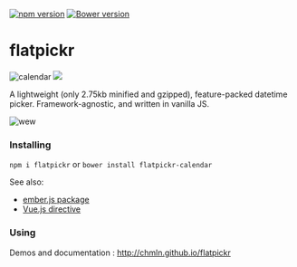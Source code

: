 [![npm version](https://badge.fury.io/js/flatpickr.svg)](https://badge.fury.io/js/flatpickr)
[![Bower version](https://badge.fury.io/bo/flatpickr-calendar.svg)](https://badge.fury.io/bo/flatpickr-calendar)

# flatpickr

![calendar](https://cloud.githubusercontent.com/assets/11352152/12437093/dea42f28-bee8-11e5-8cd9-c9fdb92a04db.png) ![](https://cloud.githubusercontent.com/assets/11352152/12774092/8574034c-ca0f-11e5-9656-14711e806479.png)

A lightweight (only 2.75kb minified and gzipped), feature-packed datetime picker. 
Framework-agnostic, and written in vanilla JS.

![wew](https://cloud.githubusercontent.com/assets/11352152/13730755/d79b5c4a-e92e-11e5-9fc9-b4f1acd50abd.png)

### Installing

`npm i flatpickr` or `bower install flatpickr-calendar`

See also:
* [ember.js package](https://www.npmjs.com/package/ember-cli-flatpickr)
* [Vue.js directive](https://github.com/chmln/flatpickr/blob/gh-pages/src/flatpickr.vue.js)


### Using
Demos and documentation : http://chmln.github.io/flatpickr
